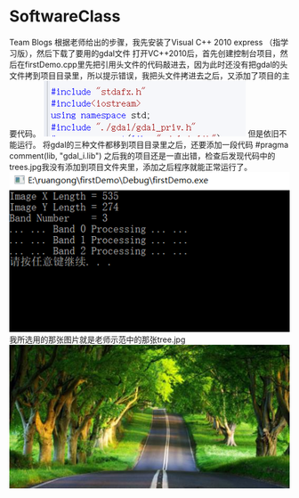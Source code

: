 # SoftwareClass
Team Blogs
根据老师给出的步骤，我先安装了Visual C++ 2010 express （指学习版），然后下载了要用的gdal文件
打开VC++2010后，首先创建控制台项目，然后在firstDemo.cpp里先把引用头文件的代码敲进去，因为此时还没有把gdal的头文件拷到项目目录里，所以提示错误，我把头文件拷进去之后，又添加了项目的主要代码。
![Image text](https://github.com/lovelyfanzi/information/blob/master/so.png?raw=true)
但是依旧不能运行。
将gdal的三种文件都移到项目目录里之后，还要添加一段代码
#pragma comment(lib, "gdal_i.lib")
之后我的项目还是一直出错，检查后发现代码中的trees.jpg我没有添加到项目文件夹里，添加之后程序就能正常运行了。
![Image text](https://github.com/lovelyfanzi/information/blob/master/fo.png?raw=true)
我所选用的那张图片就是老师示范中的那张tree.jpg
![Image text](https://github.com/lovelyfanzi/information/blob/master/trees.jpg?raw=true)



